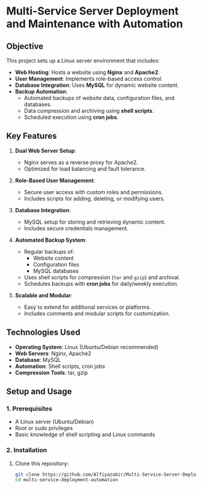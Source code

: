 # Multi-Service Server Deployment and Maintenance with Automation

## **Objective**
This project sets up a Linux server environment that includes:
- **Web Hosting**: Hosts a website using **Nginx** and **Apache2**.
- **User Management**: Implements role-based access control.
- **Database Integration**: Uses **MySQL** for dynamic website content.
- **Backup Automation**:
  - Automated backups of website data, configuration files, and databases.
  - Data compression and archiving using **shell scripts**.
  - Scheduled execution using **cron jobs**.

## **Key Features**
1. **Dual Web Server Setup**:
   - Nginx serves as a reverse proxy for Apache2.
   - Optimized for load balancing and fault tolerance.

2. **Role-Based User Management**:
   - Secure user access with custom roles and permissions.
   - Includes scripts for adding, deleting, or modifying users.

3. **Database Integration**:
   - MySQL setup for storing and retrieving dynamic content.
   - Includes secure credentials management.

4. **Automated Backup System**:
   - Regular backups of:
     - Website content
     - Configuration files
     - MySQL databases
   - Uses shell scripts for compression (`tar` and `gzip`) and archival.
   - Schedules backups with **cron jobs** for daily/weekly execution.

5. **Scalable and Modular**:
   - Easy to extend for additional services or platforms.
   - Includes comments and modular scripts for customization.

## **Technologies Used**
- **Operating System**: Linux (Ubuntu/Debian recommended)
- **Web Servers**: Nginx, Apache2
- **Database**: MySQL
- **Automation**: Shell scripts, cron jobs
- **Compression Tools**: tar, gzip

## **Setup and Usage**
### **1. Prerequisites**
- A Linux server (Ubuntu/Debian)
- Root or sudo privileges
- Basic knowledge of shell scripting and Linux commands

### **2. Installation**
1. Clone this repository:
   ```bash
   git clone https://github.com/Alfiyazabir/Multi-Service-Server-Deployment-and-Maintenance-with-Automation.git
   cd multi-service-deployment-automation
